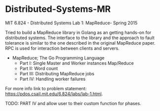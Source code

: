 # Distributed-Systems-MR
MIT 6.824 - Distributed Systems Lab 1: MapReduce- Spring 2015 

Tried to build a MapReduce library in Golang as an getting hands-on for distributed systems.
The interface to the library and the approach to fault tolerance is similar to the one described in the original MapReduce paper.
RPC is used for interaction between clients and servers.

- MapReduce; The Go Programming Language
    - Part I:   Single Master and Worker instances Map/Reduce
    - Part II:  Word count
    - Part III: Distributing MapReduce jobs
    - Part IV:  Handling worker failures
    
For more info link to problem statement: https://pdos.csail.mit.edu/6.824/labs/lab-1.html.

TODO: PART IV and allow user to their custom function for phases.
